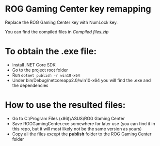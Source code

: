 # ROG Gaming Center key remapping
Replace the ROG Gaming Center key with NumLock key.

You can find the compiled files in *Compiled files.zip* 

# To obtain the .exe file:
- Install .NET Core SDK
- Go to the project root folder
- Run ```dotnet publish -r win10-x64```
- Under bin/Debug/netcoreapp2.0/win10-x64 you will find the .exe and the dependencies

# How to use the resulted files:
- Go to C:\Program Files (x86)\ASUS\ROG Gaming Center
- Save ROGGamingCenter.exe somewhere for later use (you can find it in this repo, but it will most likely not be the same version as yours)
- Copy all the files except the **publish** folder to the ROG Gaming Center folder

